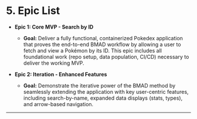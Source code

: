 # 5. Epic List

*   **Epic 1: Core MVP - Search by ID**
    *   **Goal:** Deliver a fully functional, containerized Pokedex application that proves the end-to-end BMAD workflow by allowing a user to fetch and view a Pokémon by its ID. This epic includes all foundational work (repo setup, data population, CI/CD) necessary to deliver the working MVP.

*   **Epic 2: Iteration - Enhanced Features**
    *   **Goal:** Demonstrate the iterative power of the BMAD method by seamlessly extending the application with key user-centric features, including search-by-name, expanded data displays (stats, types), and arrow-based navigation.

---